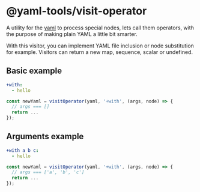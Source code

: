 # @yaml-tools/visit-operator

A utility for the [yaml](https://github.com/eemeli/yaml) to process special
nodes, lets call them operators, with the purpose of making plain YAML a little
bit smarter.

With this visitor, you can implement YAML file inclusion or node substitution for
example. Visitors can return a new map, sequence, scalar or undefined.

## Basic example

```yaml
+with:
  - hello
```

```ts
const newYaml = visitOperator(yaml, '+with', (args, node) => {
  // args === []
  return ...
});
```

## Arguments example

```yaml
+with a b c:
  - hello
```

```ts
const newYaml = visitOperator(yaml, '+with', (args, node) => {
  // args === ['a', 'b', 'c']
  return ...
});
```

